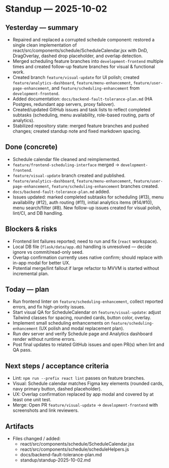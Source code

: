 # Standup — 2025-10-02

## Yesterday — summary
- Repaired and replaced a corrupted schedule component: restored a single clean implementation of react/src/components/schedule/ScheduleCalendar.jsx with DnD, DragOverlay, dashed drop placeholder, and overlap detection.
- Merged scheduling feature branches into `development-frontend` multiple times and created follow-up feature branches for visual & functional work.
- Created branch `feature/visual-update` for UI polish; created `feature/analytics-dashboard`, `feature/menu-enhancement`, `feature/user-page-enhancement`, and `feature/scheduling-enhancement` from `development-frontend`.
- Added documentation: `docs/backend-fault-tolerance-plan.md` (HA Postgres, redundant app servers, proxy failover).
- Created/updated GitHub issues and task lists to reflect completed subtasks (scheduling, menu availability, role-based routing, parts of analytics).
- Stabilized repository state: merged feature branches and pushed changes; created standup note and fixed markdown spacing.

## Done (concrete)
- Schedule calendar file cleaned and reimplemented.
- `feature/frontend-scheduling-interface` merged -> `development-frontend`.
- `feature/visual-update` branch created and published.
- `feature/analytics-dashboard`, `feature/menu-enhancement`, `feature/user-page-enhancement`, `feature/scheduling-enhancement` branches created.
- `docs/backend-fault-tolerance-plan.md` added.
- Issues updated: marked completed subtasks for scheduling (#13), menu availability (#12), auth routing (#11), initial analytics items (#14/#10), menu search/filter (#8). New follow-up issues created for visual polish, lint/CI, and DB handling.

## Blockers & risks
- Frontend lint failures reported; need to run and fix (`react` workspace).
- Local DB file (`flask/data/app.db`) handling is unresolved — decide ignore vs commit/read-only seed.
- Overlap confirmation currently uses native confirm; should replace with in-app modal for better UX.
- Potential merge/lint fallout if large refactor to MVVM is started without incremental plan.

## Today — plan
- Run frontend linter on `feature/scheduling-enhancement`, collect reported errors, and fix high-priority issues.
- Start visual QA for ScheduleCalendar on `feature/visual-update`: adjust Tailwind classes for spacing, rounded cards, button color, overlay.
- Implement small scheduling enhancements on `feature/scheduling-enhancement` (UX polish and modal replacement plan).
- Run dev server and verify Schedule page and Analytics dashboard render without runtime errors.
- Post final updates to related GitHub issues and open PR(s) when lint and QA pass.

## Next steps / acceptance criteria
- Lint: `npm run --prefix react lint` passes on feature branches.
- Visual: Schedule calendar matches Figma key elements (rounded cards, navy primary button, dashed placeholder).
- UX: Overlap confirmation replaced by app modal and covered by at least one unit test.
- Merge: Open PR `feature/visual-update` → `development-frontend` with screenshots and link reviewers.

## Artifacts
- Files changed / added:
  - react/src/components/schedule/ScheduleCalendar.jsx
  - react/src/components/schedule/scheduleHelpers.js
  - docs/backend-fault-tolerance-plan.md
  - standup/standup-2025-10-02.md
